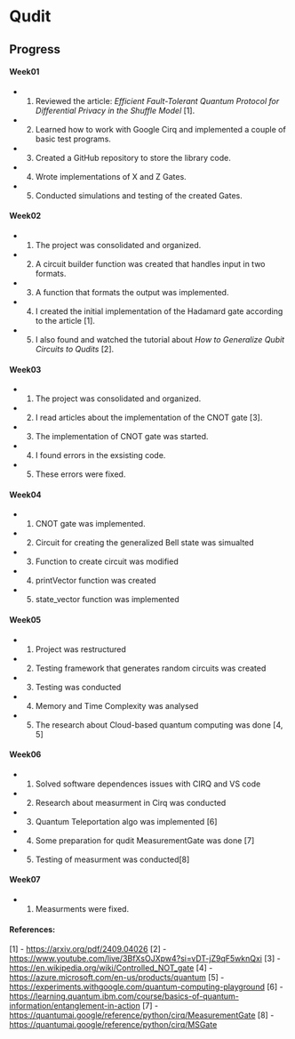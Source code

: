 # Qudit

## Progress

#### Week01

- 1. Reviewed the article: _Efficient Fault-Tolerant Quantum Protocol for Differential Privacy in the Shuffle Model_ [1].
- 2. Learned how to work with Google Cirq and implemented a couple of basic test programs.
- 3. Created a GitHub repository to store the library code.
- 4. Wrote implementations of X and Z Gates.
- 5. Conducted simulations and testing of the created Gates.

#### Week02

- 1. The project was consolidated and organized.
- 2. A circuit builder function was created that handles input in two formats.
- 3. A function that formats the output was implemented.
- 4. I created the initial implementation of the Hadamard gate according to the article [1].
- 5. I also found and watched the tutorial about _How to Generalize Qubit Circuits to Qudits_ [2].

#### Week03

- 1. The project was consolidated and organized.
- 2. I read articles about the implementation of the CNOT gate [3].
- 3. The implementation of CNOT gate was started.
- 4. I found errors in the exsisting code.
- 5. These errors were fixed.

#### Week04

- 1. CNOT gate was implemented.
- 2. Circuit for creating the generalized Bell state was simualted
- 3. Function to create circuit was modified
- 4. printVector function was created
- 5. state_vector function was implemented

#### Week05

- 1. Project was restructured
- 2. Testing framework that generates random circuits was created
- 3. Testing was conducted
- 4. Memory and Time Complexity was analysed
- 5. The research about Cloud-based quantum computing was done [4, 5]

#### Week06

- 1. Solved software dependences issues with CIRQ and VS code
- 2. Research about measurment in Cirq was conducted
- 3. Quantum Teleportation algo was implemented [6]
- 4. Some preparation for qudit MeasurementGate was done [7]
- 5. Testing of measurment was conducted[8]

#### Week07

- 1. Measurments were fixed.

#### References:

[1] - https://arxiv.org/pdf/2409.04026
[2] - https://www.youtube.com/live/3BfXsOJXpw4?si=vDT-jZ9qF5wknQxi
[3] - https://en.wikipedia.org/wiki/Controlled_NOT_gate
[4] - https://azure.microsoft.com/en-us/products/quantum
[5] - https://experiments.withgoogle.com/quantum-computing-playground
[6] - https://learning.quantum.ibm.com/course/basics-of-quantum-information/entanglement-in-action
[7] - https://quantumai.google/reference/python/cirq/MeasurementGate
[8] - https://quantumai.google/reference/python/cirq/MSGate
